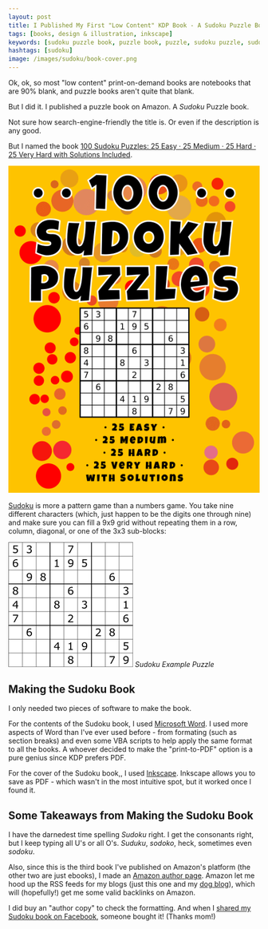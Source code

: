 ```yaml
---
layout: post
title: I Published My First "Low Content" KDP Book - A Sudoku Puzzle Book
tags: [books, design & illustration, inkscape]
keywords: [sudoku puzzle book, puzzle book, puzzle, sudoku puzzle, sudoku]
hashtags: [sudoku]
image: /images/sudoku/book-cover.png
---
```


Ok, ok, so most "low content" print-on-demand books are notebooks that are 90% blank, and puzzle books aren't quite that blank.

But I did it. I published a puzzle book on Amazon. A *Sudoku* Puzzle book.

Not sure how search-engine-friendly the title is. Or even if the description is any good.

But I named the book [100 Sudoku Puzzles: 25 Easy · 25 Medium · 25 Hard · 25 Very Hard with Solutions Included](https://www.amazon.com/dp/1707062951?tag=hendrixjoseph-20).

![The Sudoku Book Cover](/images/sudoku/book-cover.png)

[Sudoku](https://en.wikipedia.org/wiki/Sudoku) is more a pattern game than a numbers game. You take nine different characters (which, just happen to be the digits one through nine) and make sure you can fill a 9x9 grid without repeating them in a row, column, diagonal, or one of the 3x3 sub-blocks:

![Sudoku Example Puzzle](/images/sudoku/puzzle-example.png)
*Sudoku Example Puzzle*

## Making the Sudoku Book

I only needed two pieces of software to make the book.

For the contents of the Sudoku book, I used [Microsoft Word](https://products.office.com/en-us/word-c). I used more aspects of Word than I've ever used before - from formating (such as section breaks) and even some VBA scripts to help apply the same format to all the books. A whoever decided to make the "print-to-PDF" option is a pure genius since KDP prefers PDF.

For the cover of the Sudoku book,, I used [Inkscape](https://inkscape.org/). Inkscape allows you to save as PDF - which wasn't in the most intuitive spot, but it worked once I found it.

## Some Takeaways from Making the Sudoku Book

I have the darnedest time spelling *Sudoku* right. I get the consonants right, but I keep typing all U's or all O's. *Suduku*, *sodoko*, heck, sometimes even *sodoku*.

Also, since this is the third book I've published on Amazon's platform (the other two are just ebooks), I made an [Amazon author page](https://www.amazon.com/author/joehx?tag=hendrixjoseph-20). Amazon let me hood up the RSS feeds for my blogs (just this one and my [dog blog](https://www.puppy-snuggles.com/)), which will (hopefully!) get me some valid backlinks on Amazon.

I did buy an "author copy" to check the formatting. And when I [shared my Sudoku book on Facebook](https://www.facebook.com/JoeHxBlog/posts/2523968357681207), someone bought it! (Thanks mom!)
